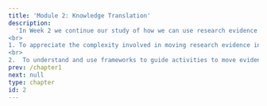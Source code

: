 ```yaml
---
title: 'Module 2: Knowledge Translation'
description:
  'In Week 2 we continue our study of how we can use research evidence to inform nursing and healthcare leadership practice with an exploration of theoretical and empirical work related to moving research results into practice. Learner objective include:
<br>
1. To appreciate the complexity involved in moving research evidence into practice.
<br>
2.  To understand and use frameworks to guide activities to move evidence into practice.'
prev: /chapter1
next: null
type: chapter
id: 2
---
```

